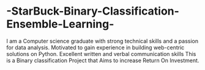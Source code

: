 # -StarBuck-Binary-Classification-Ensemble-Learning-
I am a Computer science graduate with strong technical skills and a passion for
data analysis. Motivated to gain experience in building web-centric
solutions on Python. Excellent written and verbal communication skills
This is a Binary classification Project that Aims to increase Return On Investment.
